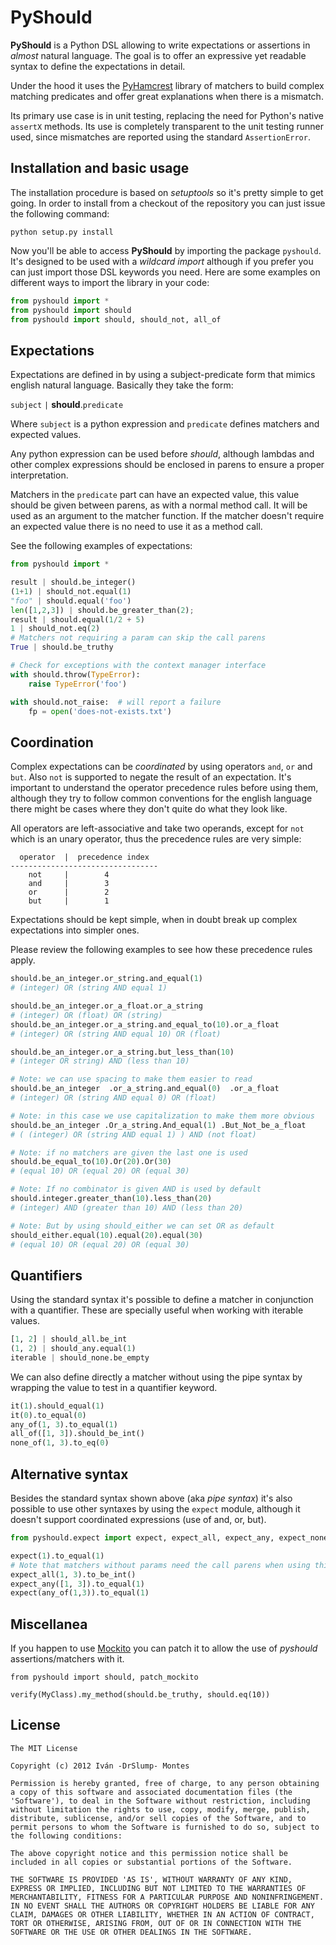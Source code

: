 PyShould
========

**PyShould** is a Python DSL allowing to write expectations or assertions in 
_almost_ natural language. The goal is to offer an expressive yet readable syntax
to define the expectations in detail. 

Under the hood it uses the [PyHamcrest](http://packages.python.org/PyHamcrest/) 
library of matchers to build complex matching predicates and offer great
explanations when there is a mismatch.

Its primary use case is in unit testing, replacing the need for Python's native
`assertX` methods. Its use is completely transparent to the unit testing runner
used, since mismatches are reported using the standard `AssertionError`.


## Installation and basic usage

The installation procedure is based on _setuptools_ so it's pretty simple to get 
going. In order to install from a checkout of the repository you can just issue the
following command:

    python setup.py install

Now you'll be able to access **PyShould** by importing the package `pyshould`. It's
designed to be used with a _wildcard import_ although if you prefer you can just 
import those DSL keywords you need. Here are some examples on different ways to import
the library in your code:

```python
from pyshould import *
from pyshould import should
from pyshould import should, should_not, all_of
```

## Expectations

Expectations are defined in by using a subject-predicate form that mimics
english natural language. Basically they take the form:

`subject` `|` **should**.`predicate`

Where `subject` is a python expression and `predicate` defines matchers and 
expected values.

Any python expression can be used before _should_, although lambdas and other
complex expressions should be enclosed in parens to ensure a proper interpretation.

Matchers in the `predicate` part can have an expected value, this value should be
given between parens, as with a normal method call. It will be used as an argument 
to the matcher function. If the matcher doesn't require an expected value there is 
no need to use it as a method call.

See the following examples of expectations:

```python
from pyshould import *

result | should.be_integer()
(1+1) | should_not.equal(1)
"foo" | should.equal('foo')
len([1,2,3]) | should.be_greater_than(2);
result | should.equal(1/2 + 5)
1 | should_not.eq(2)
# Matchers not requiring a param can skip the call parens
True | should.be_truthy

# Check for exceptions with the context manager interface
with should.throw(TypeError):
    raise TypeError('foo')

with should.not_raise:  # will report a failure
    fp = open('does-not-exists.txt')
```

## Coordination

Complex expectations can be _coordinated_ by using operators `and`, `or` and
`but`. Also `not` is supported to negate the result of an expectation. It's
important to understand the operator precedence rules before using them,
although they try to follow common conventions for the english language there
might be cases where they don't quite do what they look like.

All operators are left-associative and take two operands, except for `not` which
is an unary operator, thus the precedence rules are very simple:

      operator  |  precedence index
    ---------------------------------
        not     |        4
        and     |        3
        or      |        2
        but     |        1

Expectations should be kept simple, when in doubt break up complex expectations 
into simpler ones.

Please review the following examples to see how these precedence rules
apply.

```python
should.be_an_integer.or_string.and_equal(1)
# (integer) OR (string AND equal 1)

should.be_an_integer.or_a_float.or_a_string
# (integer) OR (float) OR (string)
should.be_an_integer.or_a_string.and_equal_to(10).or_a_float
# (integer) OR (string AND equal 10) OR (float)

should.be_an_integer.or_a_string.but_less_than(10)
# (integer OR string) AND (less than 10)

# Note: we can use spacing to make them easier to read
should.be_an_integer  .or_a_string.and_equal(0)  .or_a_float
# (integer) OR (string AND equal 0) OR (float)

# Note: in this case we use capitalization to make them more obvious
should.be_an_integer .Or_a_string.And_equal(1) .But_Not_be_a_float
# ( (integer) OR (string AND equal 1) ) AND (not float)

# Note: if no matchers are given the last one is used
should.be_equal_to(10).Or(20).Or(30)
# (equal 10) OR (equal 20) OR (equal 30)

# Note: If no combinator is given AND is used by default
should.integer.greater_than(10).less_than(20)
# (integer) AND (greater than 10) AND (less than 20)

# Note: But by using should_either we can set OR as default
should_either.equal(10).equal(20).equal(30)
# (equal 10) OR (equal 20) OR (equal 30)
```

## Quantifiers

Using the standard syntax it's possible to define a matcher in conjunction
with a quantifier. These are specially useful when working with iterable
values.

```python
[1, 2] | should_all.be_int
(1, 2) | should_any.equal(1)
iterable | should_none.be_empty
```

We can also define directly a matcher without using the pipe syntax by
wrapping the value to test in a quantifier keyword.

```python
it(1).should_equal(1)
it(0).to_equal(0)
any_of(1, 3).to_equal(1)
all_of([1, 3]).should_be_int()
none_of(1, 3).to_eq(0)
```


## Alternative syntax

Besides the standard syntax shown above (aka _pipe syntax_) it's also possible
to use other syntaxes by using the `expect` module, although it doesn't support
coordinated expressions (use of and, or, but).

```python
from pyshould.expect import expect, expect_all, expect_any, expect_none

expect(1).to_equal(1)
# Note that matchers without params need the call parens when using this syntax
expect_all(1, 3).to_be_int()
expect_any([1, 3]).to_equal(1)
expect(any_of(1,3)).to_equal(1)
```


## Miscellanea

If you happen to use [Mockito](https://code.google.com/p/mockito-python/) you can
patch it to allow the use of *pyshould* assertions/matchers with it.

    from pyshould import should, patch_mockito

    verify(MyClass).my_method(should.be_truthy, should.eq(10))


## License

    The MIT License

    Copyright (c) 2012 Iván -DrSlump- Montes

    Permission is hereby granted, free of charge, to any person obtaining
    a copy of this software and associated documentation files (the
    'Software'), to deal in the Software without restriction, including
    without limitation the rights to use, copy, modify, merge, publish,
    distribute, sublicense, and/or sell copies of the Software, and to
    permit persons to whom the Software is furnished to do so, subject to
    the following conditions:

    The above copyright notice and this permission notice shall be
    included in all copies or substantial portions of the Software.

    THE SOFTWARE IS PROVIDED 'AS IS', WITHOUT WARRANTY OF ANY KIND,
    EXPRESS OR IMPLIED, INCLUDING BUT NOT LIMITED TO THE WARRANTIES OF
    MERCHANTABILITY, FITNESS FOR A PARTICULAR PURPOSE AND NONINFRINGEMENT.
    IN NO EVENT SHALL THE AUTHORS OR COPYRIGHT HOLDERS BE LIABLE FOR ANY
    CLAIM, DAMAGES OR OTHER LIABILITY, WHETHER IN AN ACTION OF CONTRACT,
    TORT OR OTHERWISE, ARISING FROM, OUT OF OR IN CONNECTION WITH THE
    SOFTWARE OR THE USE OR OTHER DEALINGS IN THE SOFTWARE.

